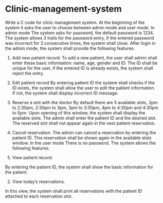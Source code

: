 # Clinic-management-system
Write a C code for clinic management system. At the beginning of the system it asks the user to choose 
between admin mode and user mode. 
In admin mode 
The system asks for password, the default password is 1234. The system allows 3 trails for the password 
entry, if the entered password was incorrect for 3 consecutive times, the system shall close. After login 
in the admin mode, the system shall provide the following features: 

1. Add new patient record: 
To add a new patient, the user shall admin shall enter these basic information: name, age, gender and 
ID. The ID shall be unique for the user, if the entered ID is already exists, the system shall reject the 
entry. 

2. Edit patient record 
By entering patient ID the system shall checks if the ID exists, the system shall allow the user to edit the 
patient information. If not, the system shall display incorrect ID message. 

3. Reserve a slot with the doctor 
By default there are 5 available slots, 2pm to 2:30pm, 2:30pm to 3pm, 3pm to 3:30pm, 4pm to 4:30pm 
and 4:30pm to 5pm. Upon opening of this window, the system shall display the available slots. The 
admin shall enter the patient ID and the desired slot. The reserved slot shall not appear again in the next 
patient reservation. 

4. Cancel reservation. 
The admin can cancel a reservation by entering the patient ID. This reservation shall be shown again in 
the available slots window. 
In the user mode 
There is no password. The system allows the following features: 

1. View patient record. 

By entering the patient ID, the system shall show the basic information for the patient. 

2. View today’s reservations. 

In this view, the system shall print all reservations with the patient ID attached to each reservation slot.
